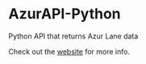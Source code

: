 # AzurAPI-Python
 Python API that returns Azur Lane data
 
 Check out the [website](https://azurapi.github.io/) for more info.
